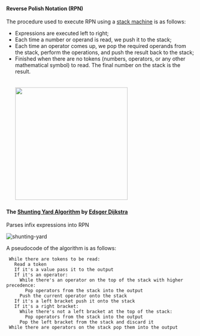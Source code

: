 #### Reverse Polish Notation (RPN)

The procedure used to execute RPN using a [stack machine](https://en.wikipedia.org/wiki/Stack_machine) is as follows:
- Expressions are executed left to right;
- Each time a number or operand is read, we push it to the stack;
- Each time an operator comes up, we pop the required operands from the stack, perform the operations, and push the result back to the stack;
- Finished when there are no tokens (numbers, operators, or any other mathematical symbol) to read. The final number on the stack is the result.  
<br/><br/>
<kbd><image src=https://github.com/user-attachments/assets/b7f4d340-4398-41c6-8fe9-59f6d092b862 width=300></kbd>  
  
#### The [Shunting Yard Algorithm](https://en.wikipedia.org/wiki/Shunting_yard_algorithm) by [Edsger Dijkstra](https://en.wikipedia.org/wiki/Edsger_W._Dijkstra)

Parses infix expressions into RPN
  
![shunting-yard](https://github.com/user-attachments/assets/ee6d48ef-4e6f-4a1b-83be-12f9e6088f44)

A pseudocode of the algorithm is as follows:
```
 While there are tokens to be read:
   Read a token
   If it's a value pass it to the output
   If it's an operator:
     While there's an operator on the top of the stack with higher precedence:
       Pop operators from the stack into the output
     Push the current operator onto the stack
   If it's a left bracket push it onto the stack
   If it's a right bracket: 
     While there's not a left bracket at the top of the stack:
       Pop operators from the stack into the output
     Pop the left bracket from the stack and discard it
 While there are operators on the stack pop them into the output
```
